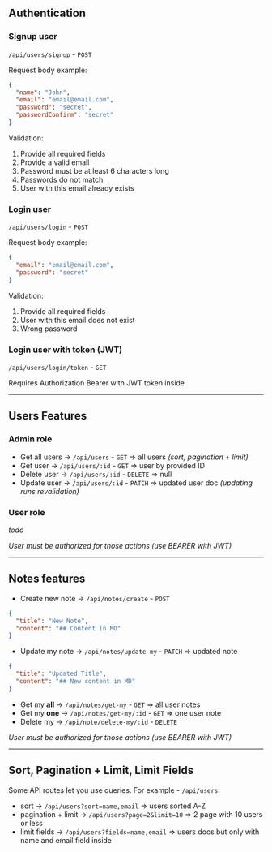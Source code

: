 ## Authentication

### Signup user

`/api/users/signup` - `POST`

Request body example:

```json
{
  "name": "John",
  "email": "email@email.com",
  "password": "secret",
  "passwordConfirm": "secret"
}
```

Validation:

1. Provide all required fields
2. Provide a valid email
3. Password must be at least 6 characters long
4. Passwords do not match
5. User with this email already exists

### Login user

`/api/users/login` - `POST`

Request body example:

```json
{
  "email": "email@email.com",
  "password": "secret"
}
```

Validation:

1. Provide all required fields
2. User with this email does not exist
3. Wrong password

### Login user with token (JWT)

`/api/users/login/token` - `GET`

Requires Authorization Bearer with JWT token inside

---

## Users Features

### Admin role

- Get all users -> `/api/users` - `GET` => all users _(sort, pagination + limit)_
- Get user -> `/api/users/:id` - `GET` => user by provided ID
- Delete user -> `/api/users/:id` - `DELETE` => null
- Update user -> `/api/users/:id` - `PATCH` => updated user doc _(updating runs revalidation)_

### User role

_todo_

_User must be authorized for those actions (use BEARER with JWT)_

---

## Notes features

- Create new note -> `/api/notes/create` - `POST`

```json
{
  "title": "New Note",
  "content": "## Content in MD"
}
```

- Update my note -> `/api/notes/update-my` - `PATCH` => updated note

```json
{
  "title": "Updated Title",
  "content": "## New content in MD"
}
```

- Get my **all** -> `/api/notes/get-my` - `GET` => all user notes
- Get my **one** -> `/api/notes/get-my/:id` - `GET` => one user note
- Delete my -> `/api/note/delete-my/:id` - `DELETE`

_User must be authorized for those actions (use BEARER with JWT)_

---

## Sort, Pagination + Limit, Limit Fields

Some API routes let you use queries. For example - `/api/users`:

- sort -> `/api/users?sort=name,email` => users sorted A-Z
- pagination + limit -> `/api/users?page=2&limit=10` => 2 page with 10 users or less
- limit fields -> `/api/users?fields=name,email` => users docs but only with name and email field inside
